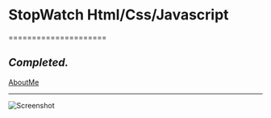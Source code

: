 # StopWatch Html/Css/Javascript
=====================

_Completed._
---------------------------------------------------

[AboutMe](https://github.com/rex28/About-Me)

---------------------------------------------------

![Screenshot](/Screenshot(10).png)
